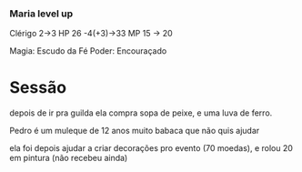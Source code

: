 ### Maria level up
Clérigo 2->3
HP 26 -4(+3)->33
MP 15 -> 20

Magia: Escudo da Fé
Poder: Encouraçado

# Sessão
depois de ir pra guilda ela compra sopa de peixe, e uma luva de ferro. 

Pedro é um muleque de 12 anos muito babaca que não quis ajudar

ela foi depois ajudar a criar decorações pro evento (70 moedas), e rolou 20 em pintura (não recebeu ainda)
